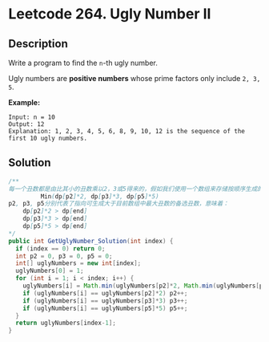 # Leetcode 264. Ugly Number II

## Description

Write a program to find the `n`-th ugly number.

Ugly numbers are **positive numbers** whose prime factors only include `2, 3, 5`. 

**Example:**

```
Input: n = 10
Output: 12
Explanation: 1, 2, 3, 4, 5, 6, 8, 9, 10, 12 is the sequence of the first 10 ugly numbers.
```

## Solution

```java
/**
每一个丑数都是由比其小的丑数乘以2，3或5得来的，假如我们使用一个数组来存储按顺序生成的丑数，那么下一个生成的丑数应该为：
         Min(dp[p2]*2, dp[p3]*3, dp[p5]*5)
p2, p3, p5分别代表了指向可生成大于目前数组中最大丑数的备选丑数，意味着：
    dp[p2]*2 > dp[end]
    dp[p3]*3 > dp[end]
    dp[p5]*5 > dp[end]
*/
public int GetUglyNumber_Solution(int index) {
  if (index == 0) return 0;
  int p2 = 0, p3 = 0, p5 = 0;
  int[] uglyNumbers = new int[index];
  uglyNumbers[0] = 1;
  for (int i = 1; i < index; i++) {
    uglyNumbers[i] = Math.min(uglyNumbers[p2]*2, Math.min(uglyNumbers[p3]*3, uglyNumbers[p5]*5));
    if (uglyNumbers[i] == uglyNumbers[p2]*2) p2++;
    if (uglyNumbers[i] == uglyNumbers[p3]*3) p3++;
    if (uglyNumbers[i] == uglyNumbers[p5]*5) p5++;
  }
  return uglyNumbers[index-1];
}
```


